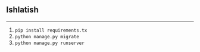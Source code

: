 ## Ishlatish
***
1. `pip install requirements.tx`
2. `python manage.py migrate`
3. `python manage.py runserver`
